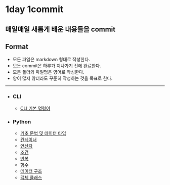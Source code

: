 # 1day 1commit
## 매일매일 새롭게 배운 내용들을 commit

## Format
- 모든 파일은 markdown 형태로 작성한다.
- 모든 commit은 하루가 지나가기 전에 완료한다.
- 모든 폴더와 파일명은 영어로 작성한다.
- 양이 많지 않더라도 꾸준히 작성하는 것을 목표로 한다.

___
- ### CLI
  - [CLI 기본 명령어](https://github.com/hw1004/1day1commit/blob/main/CLI/gui_and_cli.md)

- ### Python
  - [기초 문법 및 데이터 타입](https://github.com/hw1004/1day1commit/blob/main/python/basic_syntax_and_datatype.md)
  - [컨테이너](https://github.com/hw1004/1day1commit/blob/main/python/container.md)
  - [연산자](https://github.com/hw1004/1day1commit/blob/main/python/operator.md)
  - [조건](https://github.com/hw1004/1day1commit/blob/main/python/conditional_statement.md)
  - [반복](https://github.com/hw1004/1day1commit/blob/main/python/loop_statement.md)
  - [함수](https://github.com/hw1004/1day1commit/blob/main/python/function.md)
  - [데이터 구조](https://github.com/hw1004/1day1commit/blob/main/python/data_structure.md)
  - [객체 클래스](https://github.com/hw1004/1day1commit/blob/main/python/oop.md)


  
